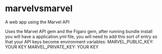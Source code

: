 marvelvsmarvel
==============

A web app using the Marvel API

Uses the Marvel API gem and the Figaro gem, after running bundle install you will have a application.yml file, you will need to add this sort of entry so that your API keys become environment variables: 
MARVEL_PUBLIC_KEY: YOUR KEY
MARVEL_PRIVATE_KEY: YOUR KEY
